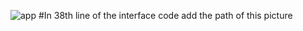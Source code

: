 ![app](https://github.com/Revanth0912/Gesture-Control-Navigation/assets/148946727/133cd368-844f-47ec-8b67-b02a6fbe9fd6)
#In 38th line of the interface code add the path of this picture
